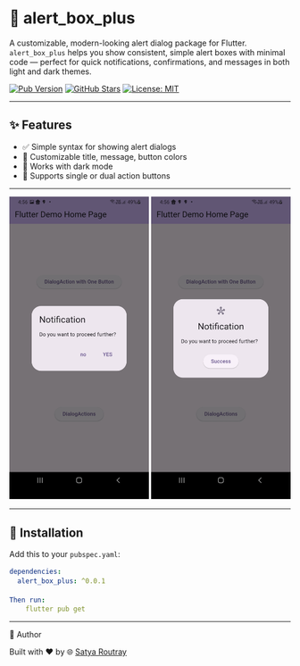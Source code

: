 # 🚨 alert_box_plus

A customizable, modern-looking alert dialog package for Flutter.  
`alert_box_plus` helps you show consistent, simple alert boxes with minimal code — perfect for quick notifications, confirmations, and messages in both light and dark themes.

[![Pub Version](https://img.shields.io/pub/v/alert_box_plus.svg)](https://pub.dev/packages/alert_box_plus)
[![GitHub Stars](https://img.shields.io/github/stars/satyaroutray1/alert_box_plus)](https://github.com/satyaroutray1/alert_box_plus)
[![License: MIT](https://img.shields.io/badge/License-MIT-blue.svg)](LICENSE)

---

## ✨ Features

- ✅ Simple syntax for showing alert dialogs
- 🎨 Customizable title, message, button colors
- 🌙 Works with dark mode
- 🔄 Supports single or dual action buttons

---

<p align="center">
  <img src="assets/images/screenshots/ss1.jpg" width="250"/>
  <img src="assets/images/screenshots/ss2.jpg" width="250"/>
</p>

---

## 🚀 Installation

Add this to your `pubspec.yaml`:

```yaml
dependencies:
  alert_box_plus: ^0.0.1

Then run:
    flutter pub get
```

---
🙌 Author

Built with ❤️ by 🌐 [Satya Routray](satya-routray.web.app)
